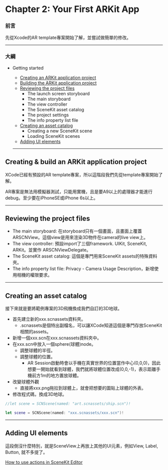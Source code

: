 # Chapter 2: Your First ARKit App

### 前言

先從Xcode的AR template專案開始了解，並嘗試做簡單的修改。

------

### 大綱

- Getting started

  - [Creating an ARKit application project](#1)
  - [Building the ARKit application project](#1)
  - [Reviewing the project files](#2)
    - The launch screen storyboard
    - The main storyboard
    - The view controller
    - The SceneKit asset catalog
    - The project settings
    - The info property list file
  - [Creating an asset catalog](#3)
    - Creating a new SceneKit scene
    - Loading SceneKit scenes
  - [Adding UI elements](#4)

  ------

  

<h2 id="1">Creating & build an ARKit application project</h2>

XCode已經有預設的AR template專案，所以這階段我們先從template專案開始了解。

AR專案是無法用模擬器測試，只能用實機，且是要A9以上的處理器才能進行debug。至少要在iPhoneSE或iPhone 6s以上。

------

<h2 id="2">Reviewing the project files</h2>

- The main storyboard: 在storyboard只有一個畫面，且畫面上覆蓋ARSCNView。這個view是用來渲染3D物件在camera的live view上。
- The view controller: 預設import了三個framework. UIKit, SceneKit, ARKit。並實作 ARSCNViewDelegate。
- The SceneKit asset catalog: 這個是專門用來SceneKit assets的特殊資料夾。
- The info property list file: Privacy - Camera Usage Description，新增使用相機的權限要求。

------



<h2 id="3">Creating an asset catalog</h2>

接下來就是要將範例專案的3D飛機換成我們自訂的3D地球。

- 首先建立新的xxx.scnassets資料夾。
  - .scnassets是個特出副檔名，可以讓XCode知道這個是專門存放SceneKit相關的assets。
- 新增一個xxx.scn在xxx.scnassets資料夾中。
- 在xxx.scn中放入一個sphere(球體)node。
  - 調整球體的半徑。
  - 調整球體的位置。
    - AR Session啟動時會以手機在真實世界的位置當作中心(0,0,0)，因此想要一開始就看到球體，我們就將球體位置改成(0,0,-1)，表示距離手機前方1m的地方置放球體。
- 改變球體外觀
  - 直接將xxx.png拖拉到球體上，就會把想要的圖貼上球體的外表。
- 修改程式碼，換成3D地球。

```swift
//let scene = SCNScene(named: "art.scnassets/ship.scn")!

let scene = SCNScene(named: "xxx.scnassets/xxx.scn")!
```

------



<h2 id="4">Adding UI elements</h2>

這段倒沒什麼特別，就是SceneView上再放上其他的UI元素，例如View, Label, Button, 就不多提了。

[How to use actions in SceneKit Editor](https://stackoverflow.com/questions/31637237/how-to-use-actions-in-scenekit-editor)